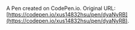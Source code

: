 # 

A Pen created on CodePen.io. Original URL: [https://codepen.io/xus14832hsu/pen/dyaNyRB](https://codepen.io/xus14832hsu/pen/dyaNyRB).

